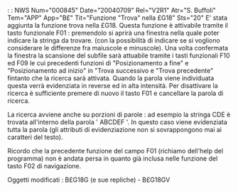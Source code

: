  :  : NWS Num="000845" Date="20040709" Rel="V2R1" Atr="S. Buffoli" Tem="APP" App="B£" Tit="Funzione "Trova" nella £G18" Sts="20"
E' stata aggiunta la funzione trova nella £G18. Questa funzione è attivabile tramite il tasto funzionale F01 :  premendolo si aprirà una finestra nella quale poter indicare la stringa da trovare.
(con la possibilità di indicare se si vogliono considerare le differenze fra maiuscole e minuscole).
Una volta confermata la finestra la scansione del subfile sarà attuabile tramite i tasti funzionali
F10 ed F09 le cui precedenti funzioni di "Posizionamento a fine" e "Posizionamento ad inizio" in "Trova successivo e "Trova precedente" fintanto che la ricerca sarà attivata.
Quando la parola viene individuata questa verrà evidenziata in reverse ed in alta intensità.
Per disattivare la ricerca è sufficiente premere di nuovo il tasto F01 e cancellare la parola di ricerca.

La ricerca avviene anche su porzioni di parole :  ad esempio la stringa CDE è trovata all'interno della parola ' ABCDEF '. In questo caso viene evidenziata tutta la parola (gli attributi di evidenziazione non si sovrappongono mai ai caratteri del testo).

Ricordo che la precedente funzione del campo F01 (richiamo dell'help del programma) non è andata persa in quanto già inclusa nelle funzione del tasto F02 di navigazione.

Oggetti modificati : 
B£G18G (e sue repliche) - B£G18GV

